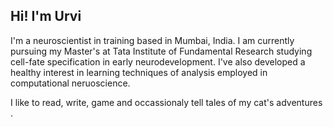 ## Hi! I'm Urvi

I'm a neuroscientist in training based in Mumbai, India. I am currently pursuing my Master's at Tata Institute of Fundamental Research studying cell-fate specification in early neurodevelopment. I've also developed a healthy interest in learning techniques of analysis employed in computational neruoscience. 

I like to read, write, game and occassionaly tell tales of my cat's adventures . 


